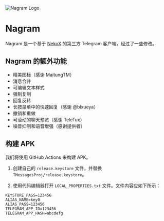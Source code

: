 ![Nagram Logo](https://github.com/user-attachments/assets/a588bef5-76c4-4536-b1b6-291f52ddce4b)

# Nagram

Nagram 是一个基于 [NekoX](https://github.com/NekoX-Dev/NekoX) 的第三方 Telegram 客户端，经过了一些修改。

## Nagram 的额外功能

- 精美图标（感谢 MaitungTM）
- 消息合并
- 可编辑文本样式
- 强制复制
- 回复反转
- 长按菜单中的快速回复（感谢 @blxueya）
- 撤销和重做
- 可滚动的聊天预览（感谢 TeleTux）
- 噪音抑制和语音增强（感谢提供者）

## 构建 APK

我们将使用 GitHub Actions 来构建 APK。

1. 创建自己的 `release.keystore` 文件，并替换 `TMessagesProj/release.keystore`。
   
2. 使用代码编辑器打开 `LOCAL_PROPERTIES.txt` 文件。文件内容应如下所示：
```
KEYSTORE_PASS=123456
ALIAS_NAME=key0
ALIAS_PASS=123456
TELEGRAM_APP_ID=123456
TELEGRAM_APP_HASH=abcdefg
```